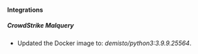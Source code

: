 #### Integrations
##### CrowdStrike Malquery
- Updated the Docker image to: *demisto/python3:3.9.9.25564*.
